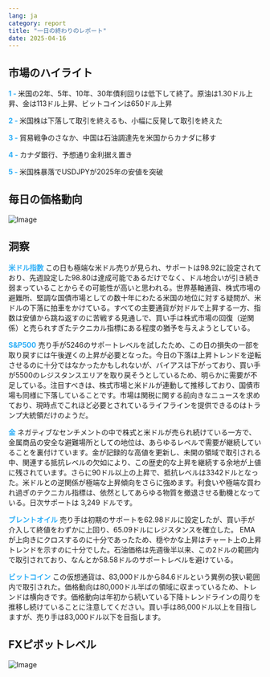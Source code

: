 ```yaml
---
lang: ja
category: report
title: "一日の終わりのレポート"
date: 2025-04-16
---
```



<h2>市場のハイライト</h2>
<strong style="color: #2caef7;">1 - </strong> 米国の2年、5年、10年、30年債利回りは低下して終了。原油は1.30ドル上昇、金は113ドル上昇、ビットコインは650ドル上昇

<strong style="color: #2caef7;">2 - </strong> 米国株は下落して取引を終えるも、小幅に反発して取引を終えた

<strong style="color: #2caef7;">3 - </strong> 貿易戦争のさなか、中国は石油調達先を米国からカナダに移す

<strong style="color: #2caef7;">4 - </strong> カナダ銀行、予想通り金利据え置き

<strong style="color: #2caef7;">5 - </strong> 米国株暴落でUSDJPYが2025年の安値を突破



<h2>毎日の価格動向</h2>
<img src="https://markleighedu.github.io/img/Apr-2025/16-Apr-2025/price.jpg" alt="Image"/>

<h2>洞察</h2>
<strong style="color: #2caef7;">米ドル指数</strong> この日も極端な米ドル売りが見られ、サポートは98.92に設定されており、先週設定した98.80は達成可能であるだけでなく、ドル地合いが引き続き弱まっていることからその可能性が高いと思われる。世界基軸通貨、株式市場の避難所、堅調な国債市場としての数十年にわたる米国の地位に対する疑問が、米ドルの下落に拍車をかけている。すべての主要通貨が対ドルで上昇する一方、指数は安値から跳ね返すのに苦戦する見通しで、買い手は株式市場の回復（逆関係）と売られすぎたテクニカル指標にある程度の猶予を与えようとしている。

<strong style="color: #2caef7;">S&P500</strong> 売り手が5246のサポートレベルを試したため、この日の損失の一部を取り戻すには午後遅くの上昇が必要となった。今日の下落は上昇トレンドを逆転させるのに十分ではなかったかもしれないが、バイアスは下がっており、買い手が5500のレジスタンスエリアを取り戻そうとしているため、明らかに需要が不足している。注目すべきは、株式市場と米ドルが連動して推移しており、国債市場も同様に下落していることです。市場は関税に関する前向きなニュースを求めており、現時点でこれほど必要とされているライフラインを提供できるのはトランプ大統領だけのようだ。  

<strong style="color: #2caef7;">金</strong> ネガティブなセンチメントの中で株式と米ドルが売られ続けている一方で、金属商品の安全な避難場所としての地位は、あらゆるレベルで需要が継続していることを裏付けています。金が記録的な高値を更新し、未開の領域で取引される中、関連する抵抗レベルの欠如により、この歴史的な上昇を継続する余地が上値に残されています。さらに90ドル以上の上昇で、抵抗レベルは3342ドルとなった。米ドルとの逆関係が極端な上昇傾向をさらに強めます。利食いや極端な買われ過ぎのテクニカル指標は、依然としてあらゆる物質を撤退させる動機となっている。日次サポートは 3,249 ドルです。 

<strong style="color: #2caef7;">ブレントオイル</strong> 売り手は初期のサポートを62.98ドルに設定したが、買い手が介入して終値をわずかに上回り、65.09ドルにレジスタンスを確立した。 EMAが上向きにクロスするのに十分であったため、穏やかな上昇はチャート上の上昇トレンドを示すのに十分でした。石油価格は先週後半以来、この2ドルの範囲内で取引されており、なんとか58.58ドルのサポートレベルを避けている。 

<strong style="color: #2caef7;">ビットコイン</strong> この仮想通貨は、83,000ドルから84.6ドルという異例の狭い範囲内で取引された。価格動向は80,000ドル半ばの領域に収まっているため、トレンドは横向きです。価格動向は年初から続いている下降トレンドラインの周りを推移し続けていることに注意してください。買い手は86,000ドル以上を目指しますが、売り手は83,000ドル以下を目指します。



<h2>FXピボットレベル</h2>
<img src="https://markleighedu.github.io/img/Apr-2025/16-Apr-2025/pivot.jpg" alt="Image"/>